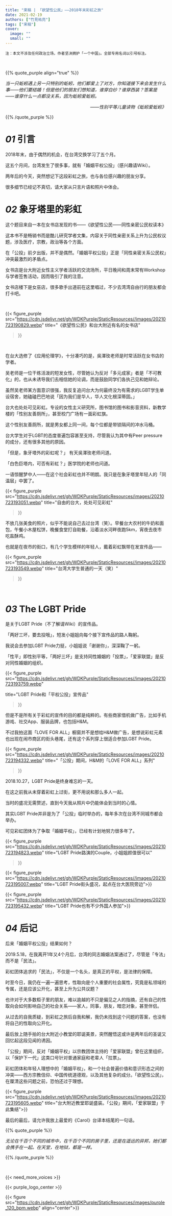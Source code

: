 ```yaml
---
title: "来稿 | 「欲望性公民」——2018年末彩虹之旅"
date: 2021-02-19
authors: ["竹見祐亮"]
tags: ["来稿"]
cover:
  image: ""
  small: ""
---
```


<small>注：本文不涉及任何政治立场，作者坚决拥护「一个中国」。全部专用名词以引号标注。</small>

<br>

{{% quote_purple align="true" %}}

*当一只蚯蚓遇上另一只特别的蚯蚓，他们都爱上了对方，你知道接下来会发生什么事——他们要结婚！但是他们的朋友们想知道，谁穿白纱？谁穿西装？答案是——谁穿什么一点都没关系，因为蚯蚓爱蚯蚓。*<br>

<p align="right"><i>——性别平等儿童读物《蚯蚓爱蚯蚓》</i></p>

{{% /quote_purple %}}

# *01*  引言

2018年末，由于偶然的机会，在台湾交换学习了五个月。

这五个月间，台湾发生了很多事，就有「婚姻平权公投」（感兴趣请Wiki）。

两年后的今天，突然想记下这段彩虹之旅，也与各位感兴趣的朋友分享。

很多细节已经记不真切，请大家从只言片语和照片中体会。



# *02*  象牙塔里的彩虹

这个题目来自一本在女书店发现的书——《欲望性公民——同性亲密公民权读本》

这本书不是畅销书而是酷儿研究学者文集，内容关于同性亲密关系上升为公民权议题，涉及医疗，宗教，政治等各个方面。

在「公投」前夕出版，并不是偶然。「婚姻平权公投」正是「同性亲密关系公民权」冲突最激烈的矛盾点。

女书店是台大附近女性主义学者活跃的交流场所，平日晚间和周末常有Workshop与学者签售活动，因而吸引了我的注意。

女书店楼下是女巫店，很多歌手出道前在这里唱过，不少去湾湾自由行的朋友都会打卡吧。

<br>

{{< figure_purple src="https://cdn.jsdelivr.net/gh/WDKPurple/StaticResources//images/20210723190829.webp"
title="《欲望性公民》和台大附近有名的女书店"

>}}

<br>

在台大选修了《应用伦理学》，十分凑巧的是，吳澤玫老师是时常活跃在女书店的学者。

吴老师是一位干练活泼的短发女性，尽管她认为反对「多元成家」者是「不可教化」的，也从未诱导我们去相信她的论调，而是鼓励同学们各执己见和她辩论。

虽然吴老师某方面意识很强，我反复追问台大为何最终没为有需求的LGBT学生单设宿舍，她磕磕巴巴地说「因为我们是华人，华人文化根深蒂固。」

台大也处处可见彩虹。专设的女性主义研究所，图书馆的图书和影音资料，新教学楼的「性别友善厕所」，甚至校门广场有一面彩虹旗。

这个性别友善厕所，就是男女都上同一间，每个位都是带锁隔间的冲水马桶。

台大学生对于LGBT的态度普遍包容甚至支持，尽管我认为其中有Peer pressure的成分，还有很多其他的原因。

「但是，象牙塔外的彩虹呢？」 有天吳澤玫老师问道。

「白色巨塔内，可否有彩虹？」医学院的老师也问道。

一语惊醒梦中人——在这个社会彩虹也并不明朗。我只是在象牙塔里年轻人的「同温层」中罢了。

{{< figure_purple src="https://cdn.jsdelivr.net/gh/WDKPurple/StaticResources/images/20210723193051.webp"
title="自由的台大，处处可见彩虹"

>}}

不放几张美食的照片，似乎不能说自己去过台湾（笑）。早餐台大农村的牛奶和面包，午餐小木屋松饼，晚餐食堂打自助餐，沿着淡水河畔夜跑5km，宵夜去夜市吃盐酥鸡。

也就是在夜市的街口，有几个学生模样的年轻人，戴着彩虹飘带在发宣传品——

{{< figure_purple src="https://cdn.jsdelivr.net/gh/WDKPurple/StaticResources//images/20210723193549.webp"
title="台湾大学生普通的一天（笑）"

>}}

<br>

# *03*  The LGBT Pride

是关于LGBT Pride（不了解请Wiki）的宣传品。

「两好三坏，要去投哦」，短发小姐姐向每个接下宣传品的路人鞠躬。

我说会去参加LGBT Pride力挺，小姐姐说「谢谢你」，深深鞠了一躬。 

「性平」即性别平等，「两好三坏」是支持同性婚姻的「投票」，「爱家联盟」是反对同性婚姻的组织。

{{< figure_purple src="https://cdn.jsdelivr.net/gh/WDKPurple/StaticResources//images/20210723193759.webp"

title="LGBT Pride和「平权公投」宣传品"

>}}

但是不是所有关于彩虹的宣传的目的都是纯粹的。有些商家借机做广告，比如手机游戏、社交App、服装品牌，也包括H&M。

不过我拍这面「LOVE FOR ALL」橱窗并不是想给H&M做广告，是想说彩虹元素也出现在闹市商区的街头巷尾，还有这个系列穿上很适合参加LGBT Pride。

{{< figure_purple src="https://cdn.jsdelivr.net/gh/WDKPurple/StaticResources/images/20210723194332.webp"
title="「公投」期间，H&M的「LOVE FOR ALL」系列"

>}}

2018.10.27，LGBT Pride是终身难忘的一天。

在这之前我从未穿着彩虹上过街，更不用说和那么多人一起。

当时的盛况无需赘述，直到今天我从照片中仍能体会到当时的心情。

其实LGBT Pride并非是为了「公投」临时举办的，每年多次在台湾不同城市都会举办。

可见彩虹团体为了争取「婚姻平权」，已经有计划地努力很多年了。

{{< figure_purple src="https://cdn.jsdelivr.net/gh/WDKPurple/StaticResources//images/20210723194823.webp"
title="LGBT Pride路演的Couple，小姐姐颜值很可以"

>}}



{{< figure_purple src="https://cdn.jsdelivr.net/gh/WDKPurple/StaticResources//images/20210723195007.webp"
title="LGBT Pride街头盛况，起点在台大医院旁边">}}

{{< figure_purple src="https://cdn.jsdelivr.net/gh/WDKPurple/StaticResources//images/20210723195432.webp"
title="LGBT Pride也有不少外国人参加">}}

# *04*  后记

后来「婚姻平权公投」结果如何？

2019.5.18，在我离开1年又4个月后，台湾的同志婚姻法案通过了，尽管是「专法」而不是「民法」。

彩虹团体追求的「民法」，不仅是一个名头，是真正的平权，是法律的保障。

时至今日，我仍在一遍一遍思考，性取向是个人重要的社会属性，究竟是私领域的专属，还是应该公开化，甚至上升为公共议题？

也许对于大多数柜子里的朋友，难以逾越的不只是偏见之人的指摘，还有自己的性取向会如何影响自己的社会关系——家人，同事，朋友，暗恋对象，甚至伴侣。

从过去的自我质疑，到彩虹之旅后自我和解，我仍未找到这个问题的答案，也没有将自己的性取向公开化。

最后放上随手拍的台大附近小教堂的耶诞美景，突然醒悟这或许是两年后的圣诞又回忆起这段见闻的诱因。

「公投」期间，反对「婚姻平权」以宗教团体主持的「爱家联盟」曾在这里组织，以「保护下一代」这类口号针对普通家庭和老辈人「拉票」。

彩虹团体和年轻人理想中的「婚姻平权」，和一个社会普遍价值和意识形态之间的冲突——西方宗教信仰、中国传统道德观，以及其他复杂的成分。「欲望性公民」，在厘清这些问题之前，恐怕还过于理想。

{{< figure_purple src="https://cdn.jsdelivr.net/gh/WDKPurple/StaticResources//images/20210723195605.webp"
title="台大附近教堂耶诞盛装。「公投」期间，「爱家联盟」于此集结">}}

最后的最后，请允许我放上最爱的《Carol》台译本结尾的一句话。



{{% quote_purple %}}

*无论在千百个不同的城市中，在千百个不同的房子里，还是在遥远的异邦，她们都会携手在一起。在天堂，在地狱，都是一样。*

{{% /quote_purple %}}

<br>

{{< need_more_voices >}}

{{< purple_logo_center >}}

{{< figure src="https://cdn.jsdelivr.net/gh/WDKPurple/StaticResources/images/purple_120_bpm.webp" align="center">}}

